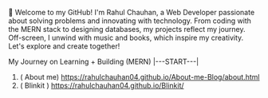 👋 Welcome to my GitHub! I'm Rahul Chauhan, a Web Developer passionate about solving problems and innovating with technology. From coding with the MERN stack to designing databases, my projects reflect my journey. Off-screen, I unwind with music and books, which inspire my creativity. Let's explore and create together!

 My Journey on Learning  + Building (MERN)
 |---START---| 
1. ( About me) https://rahulchauhan04.github.io/About-me-Blog/about.html
2. ( Blinkit ) https://rahulchauhan04.github.io/Blinkit/ 
